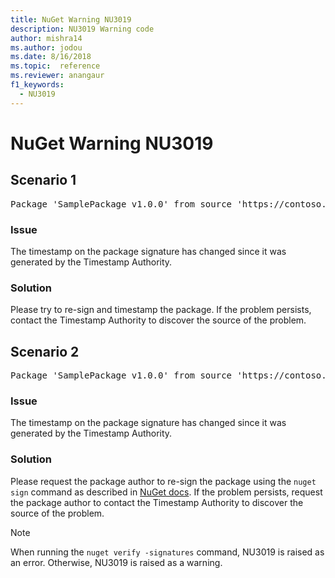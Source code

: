 ```yaml
---
title: NuGet Warning NU3019
description: NU3019 Warning code
author: mishra14
ms.author: jodou
ms.date: 8/16/2018
ms.topic:  reference
ms.reviewer: anangaur
f1_keywords: 
  - NU3019
---
```


# NuGet Warning NU3019

## Scenario 1

<pre>Package 'SamplePackage v1.0.0' from source 'https://contoso.com/index.json': The timestamp integrity check failed.</pre>

### Issue

The timestamp on the package signature has changed since it was generated by the Timestamp Authority.


### Solution

Please try to re-sign and timestamp the package. If the problem persists, contact the Timestamp Authority to discover the source of the problem.



## Scenario 2

<pre>Package 'SamplePackage v1.0.0' from source 'https://contoso.com/index.json': The primary signature's timestamp integrity check failed.</pre>

### Issue

The timestamp on the package signature has changed since it was generated by the Timestamp Authority.


### Solution

Please request the package author to re-sign the package using the `nuget sign` command as described in [NuGet docs](../../create-packages/sign-a-package.md). If the problem persists, request the package author to contact the Timestamp Authority to discover the source of the problem.


> [!Note]
> When running the `nuget verify -signatures` command, NU3019 is raised as an error. Otherwise, NU3019 is raised as a warning.
